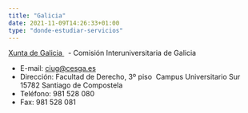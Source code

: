 ```yaml
---
title: "Galicia"
date: 2021-11-09T14:26:33+01:00
type: "donde-estudiar-servicios"
---
```

<p><a title="Enlace externo, se abre en ventana nueva" href="http://www.cesga.es/ciug/" rel="external" target="_blank">Xunta de Galicia <i class="icon fas fa-external-link-alt"></i></a>&nbsp;<img alt="" src="http://www.mecd.gob.es/docroot/fckeditor/images/smiley/mepsyd-ico/ico-internet.gif" />&nbsp;- Comisi&oacute;n Interuniversitaria de Galicia&nbsp;</p>
<ul>
<li>E-mail:<span>&nbsp;</span><a href="mailto:ciug@cesga.es">ciug@cesga.es</a><span>&nbsp;</span><img alt="" src="http://www.mecd.gob.es/docroot/fckeditor/images/smiley/mepsyd-ico/ico-mail.gif" /></li>
<li>Direcci&oacute;n: Facultad de Derecho, 3&ordm; piso&nbsp; Campus Universitario Sur&nbsp; 15782 Santiago de Compostela</li>
<li>Tel&eacute;fono: 981 528 080</li>
<li>Fax: 981 528 081</li>
</ul>
